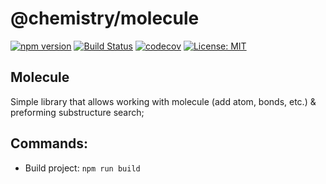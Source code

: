 # @chemistry/molecule

[![npm version](https://badge.fury.io/js/%40chemistry%2Fmolecule.svg)](https://badge.fury.io/js/%40chemistry%2molecule)
[![Build Status](https://travis-ci.com/chemistry/chemical-libraries.svg?branch=master)](https://travis-ci.org/chemistry/chemical-libraries)
[![codecov](https://codecov.io/gh/chemistry/chemical-libraries/branch/master/graph/badge.svg)](https://codecov.io/gh/chemistry/chemical-libraries)
[![License: MIT](https://img.shields.io/badge/License-MIT-gren.svg)](https://opensource.org/licenses/MIT)

## Molecule
Simple library that allows working with molecule (add atom, bonds, etc.) & preforming substructure search;

## Commands:
  * Build project: `npm run build`
